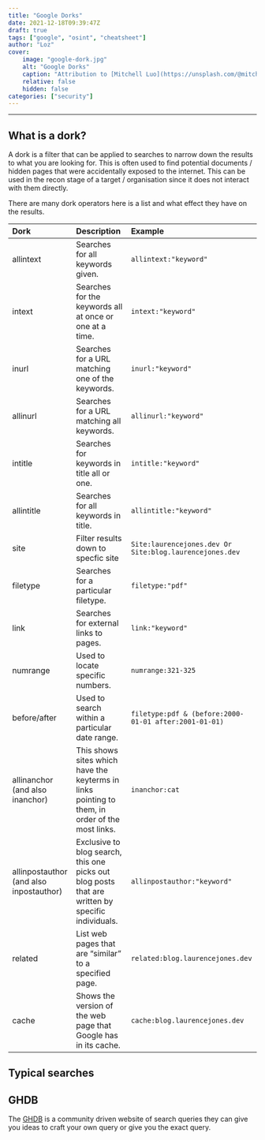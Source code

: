 ```yaml
---
title: "Google Dorks"
date: 2021-12-18T09:39:47Z
draft: true
tags: ["google", "osint", "cheatsheet"]
author: "Loz"
cover:
    image: "google-dork.jpg"
    alt: "Google Dorks"
    caption: "Attribution to [Mitchell Luo](https://unsplash.com/@mitchel3uo)"
    relative: false
    hidden: false
categories: ["security"]
---
```


---
## What is a dork?
A dork is a filter that can be applied to searches to narrow down the results to what you are looking for. This is often used to find potential documents / hidden pages that were accidentally exposed to the internet. This can be used in the recon stage of a target / organisation since it does not interact with them directly.

There are many dork operators here is a list and what effect they have on the results.

| Dork          | Description                                        | Example                              |
| :-------------- |:---------------------------------------------------| :------------------------------------|
| allintext      | Searches for all keywords given. | `allintext:"keyword"` |
| intext      | Searches for the keywords all at once or one at a time. | `intext:"keyword"` |
| inurl      | Searches for a URL matching one of the keywords. | `inurl:"keyword"` |
| allinurl      | Searches for a URL matching all keywords. | `allinurl:"keyword"` |
| intitle      | Searches for keywords in title all or one. | `intitle:"keyword"` |
| allintitle      | Searches for all keywords in title. | `allintitle:"keyword"` |
| site      | Filter results down to specfic site | `Site:laurencejones.dev Or Site:blog.laurencejones.dev` |
| filetype      | Searches for a particular filetype. | `filetype:"pdf"` |
| link      | Searches for external links to pages. | `link:"keyword"` |
| numrange      | Used to locate specific numbers. | `numrange:321-325` |
| before/after      | Used to search within a particular date range. | `filetype:pdf & (before:2000-01-01 after:2001-01-01)` |
| allinanchor (and also inanchor)      | This shows sites which have the keyterms in links pointing to them, in order of the most links. | `inanchor:cat` |
| allinpostauthor (and also inpostauthor)      | Exclusive to blog search, this one picks out blog posts that are written by specific individuals. | `allinpostauthor:"keyword"` |
| related      | List web pages that are “similar” to a specified page. | `related:blog.laurencejones.dev` |
| cache      | Shows the version of the web page that Google has in its cache. | `cache:blog.laurencejones.dev` |

## Typical searches

## GHDB
The [GHDB](https://www.exploit-db.com/google-hacking-database) is a community driven website of search queries they can give you ideas to craft your own query or give you the exact query.